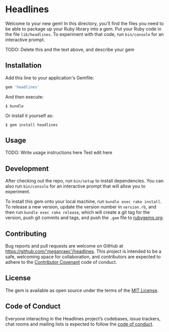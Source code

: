 # Headlines

Welcome to your new gem! In this directory, you'll find the files you need to be able to package up your Ruby library into a gem. Put your Ruby code in the file `lib/headlines`. To experiment with that code, run `bin/console` for an interactive prompt.

TODO: Delete this and the text above, and describe your gem

## Installation

Add this line to your application's Gemfile:

```ruby
gem 'headlines'
```

And then execute:

    $ bundle

Or install it yourself as:

    $ gem install headlines

## Usage

TODO: Write usage instructions here
Test edit here

## Development

After checking out the repo, run `bin/setup` to install dependencies. You can also run `bin/console` for an interactive prompt that will allow you to experiment.

To install this gem onto your local machine, run `bundle exec rake install`. To release a new version, update the version number in `version.rb`, and then run `bundle exec rake release`, which will create a git tag for the version, push git commits and tags, and push the `.gem` file to [rubygems.org](https://rubygems.org).

## Contributing

Bug reports and pull requests are welcome on GitHub at https://github.com/'meganraec'/headlines. This project is intended to be a safe, welcoming space for collaboration, and contributors are expected to adhere to the [Contributor Covenant](http://contributor-covenant.org) code of conduct.

## License

The gem is available as open source under the terms of the [MIT License](https://opensource.org/licenses/MIT).

## Code of Conduct

Everyone interacting in the Headlines project’s codebases, issue trackers, chat rooms and mailing lists is expected to follow the [code of conduct](https://github.com/'meganraec'/headlines/blob/master/CODE_OF_CONDUCT.md).
